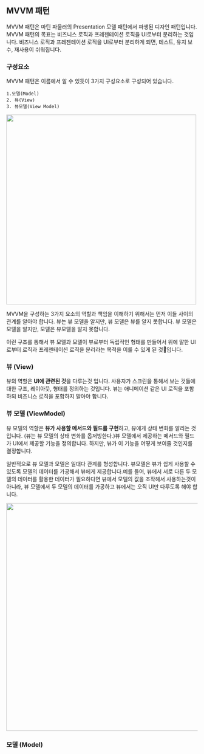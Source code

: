 ## MVVM 패턴
MVVM 패턴은 마틴 파울러의 Presentation 모델 패턴에서 파생된 디자인 패턴입니다. MVVM 패턴의 목표는 비즈니스 로직과 프레젠테이션 로직을 UI로부터 분리하는 것입니다. 비즈니스 로직과 프레젠테이션 로직을 UI로부터 분리하게 되면, 테스트, 유지 보수, 재사용이 쉬워집니다.

### 구성요소
MVVM 패턴은 이름에서 알 수 있듯이 3가지 구성요소로 구성되어 있습니다.

    1.모델(Model)
    2. 뷰(View)
    3. 뷰모델(View Model)

<img width = "500"  src = "https://media.vlpt.us/images/k7120792/post/8404da2d-8801-421f-bf3b-d791a6f5a0d2/image.png">


MVVM을 구성하는 3가지 요소의 역할과 책임을 이해하기 위해서는 먼저 이들 사이의 관계를 알아야 합니다. 뷰는 뷰 모델을 알지만, 뷰 모델은 뷰를 알지 못합니다. 뷰 모델은 모델을 알지만, 모델은 뷰모델을 알지 못합니다.

이런 구조를 통해서 뷰 모델과 모델이 뷰로부터 독립적인 형태를 만들어서 위에 말한 UI로부터 로직과 프레젠테이션 로직을 분리라는 목적을 이룰 수 있게 된 것입니다.

### 뷰 (View)
뷰의 역할은 **UI에 관련된 것**을 다루는것 입니다. 사용자가 스크린을 통해서 보는 것들에 대한 구조, 레이아웃, 형태를 정의하는 것입니다. 뷰는 애니메이션 같은 UI 로직을 포함하되 비즈니스 로직을 포함하지 말아야 합니다.

### 뷰 모델 (ViewModel)
뷰 모델의 역할은 **뷰가 사용할 메서드와 필드를 구현**하고, 뷰에게 상태 변화를 알리는 것입니다. (뷰는 뷰 모델의 상태 변화를 옵저빙한다.)뷰 모델에서 제공하는 메서드와 필드가 UI에서 제공할 기능을 정의합니다. 하지만, 뷰가 이 기능을 어떻게 보여줄 것인지를 결정합니다.

일반적으로 뷰 모델과 모델은 일대다 관계를 형성합니다. 뷰모델은 뷰가 쉽게 사용할 수 있도록 모델의 데이터를 가공해서 뷰에게 제공합니다.예를 들어, 뷰에서 서로 다른 두 모델의 데이터를 활용한 데이터가 필요하다면 뷰에서 모델의 값을 조작해서 사용하는것이 아니라, 뷰 모델에서 두 모델의 데이터를 가공하고 뷰에서는 오직 UI만 다루도록 해야 합니다.

<img width = "600" src = "https://media.vlpt.us/images/k7120792/post/435f3582-4ebb-464d-a2c4-5d828d4fc63c/%E1%84%87%E1%85%B2%20%E1%84%86%E1%85%A9%E1%84%83%E1%85%A6%E1%86%AF%20%E1%84%89%E1%85%A1%E1%84%8B%E1%85%AD%E1%86%BC%20%E1%84%8B%E1%85%A8%E1%84%89%E1%85%B5.png">

### 모델 (Model)
